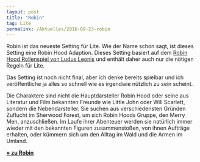 ```yaml
---
layout: post
title: "Robin"
tag: Lite
permalink: /Aktuelles/2016-09-23-robin
---
```


Robin ist das neueste Setting für Lite. Wie der Name schon sagt, ist dieses Setting eine Robin Hood Adaption. Dieses Setting basiert auf dem [Robin Hood Rollenspiel von Ludus Leonis](http://ludus-leonis.com/robin/) und enthält daher auch nur die nötigen Regeln für Lite.

Das Setting ist noch nicht final, aber ich denke bereits spielbar und ich veröffentliche ja alles so schnell wie es irgendwie nützlich zu sein scheint.

Die Charaktere sind nicht die Hauptdarsteller Robin Hood oder seine aus Literatur und Film bekannten Freunde wie Little John oder Will Scarlett, sondern die Nebendarsteller. Sie suchen aus verschiedensten Gründen Zuflucht im Sherwood Forest, um sich Robin Hoods Gruppe, den Merry Men, anzuschließen. Im Laufe ihrer Abenteuer werden sie natürlich immer wieder mit den bekannten Figuren zusammenstoßen, von ihnen Aufträge erhalten, oder kümmern sich um den Alltag im Wald und die Armen im Umland.

**[&raquo; zu Robin](https://lite.jcgames.de/Settings/Robin/)**
